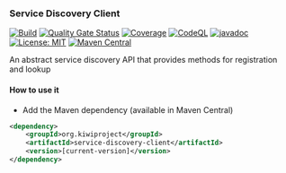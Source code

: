 ### Service Discovery Client
[![Build](https://github.com/kiwiproject/service-discovery-client/workflows/build/badge.svg)](https://github.com/kiwiproject/service-discovery-client/actions?query=workflow%3Abuild)
[![Quality Gate Status](https://sonarcloud.io/api/project_badges/measure?project=kiwiproject_service-discovery-client&metric=alert_status)](https://sonarcloud.io/dashboard?id=kiwiproject_service-discovery-client)
[![Coverage](https://sonarcloud.io/api/project_badges/measure?project=kiwiproject_service-discovery-client&metric=coverage)](https://sonarcloud.io/dashboard?id=kiwiproject_service-discovery-client)
[![CodeQL](https://github.com/kiwiproject/service-discovery-client/actions/workflows/codeql.yml/badge.svg)](https://github.com/kiwiproject/service-discovery-client/actions/workflows/codeql.yml)
[![javadoc](https://javadoc.io/badge2/org.kiwiproject/service-discovery-client/javadoc.svg)](https://javadoc.io/doc/org.kiwiproject/service-discovery-client)
[![License: MIT](https://img.shields.io/badge/License-MIT-blue.svg)](https://opensource.org/licenses/MIT)
[![Maven Central](https://img.shields.io/maven-central/v/org.kiwiproject/service-discovery-client)](https://central.sonatype.com/artifact/org.kiwiproject/service-discovery-client/)

An abstract service discovery API that provides methods for registration and lookup

#### How to use it
* Add the Maven dependency (available in Maven Central)

```xml
<dependency>
    <groupId>org.kiwiproject</groupId>
    <artifactId>service-discovery-client</artifactId>
    <version>[current-version]</version>
</dependency>
```
